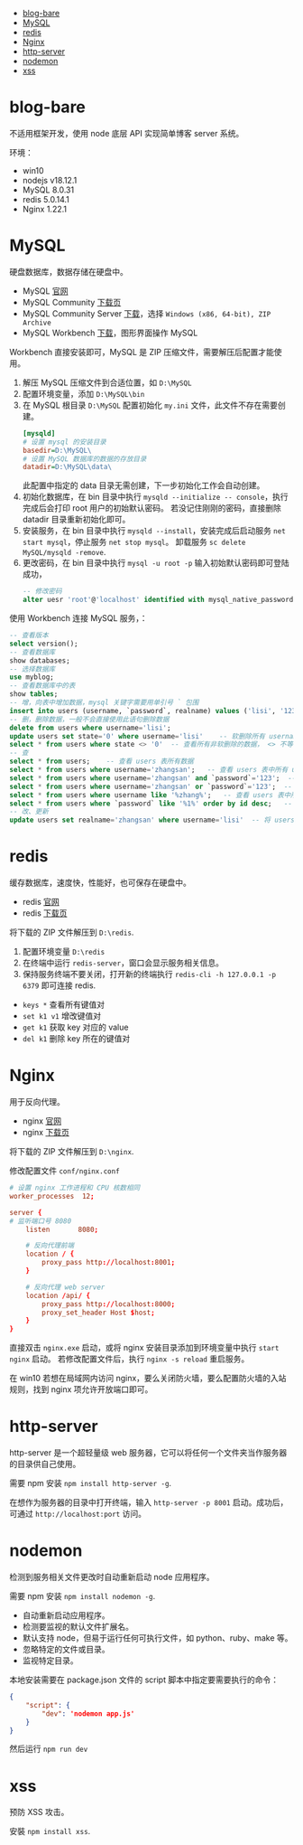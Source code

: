 - [blog-bare](#blog-bare)
- [MySQL](#mysql)
- [redis](#redis)
- [Nginx](#nginx)
- [http-server](#http-server)
- [nodemon](#nodemon)
- [xss](#xss)

# blog-bare
不适用框架开发，使用 node 底层 API 实现简单博客 server 系统。

环境：
- win10
- nodejs v18.12.1
- MySQL 8.0.31
- redis 5.0.14.1
- Nginx 1.22.1

# MySQL
硬盘数据库，数据存储在硬盘中。
- MySQL [官网](https://www.mysql.com/)
- MySQL Community [下载页](https://dev.mysql.com/downloads/)
- MySQL Community Server [下载](https://dev.mysql.com/downloads/mysql/)，选择 `Windows (x86, 64-bit), ZIP Archive`
- MySQL Workbench [下载](https://dev.mysql.com/downloads/workbench/)，图形界面操作 MySQL

Workbench 直接安装即可，MySQL 是 ZIP 压缩文件，需要解压后配置才能使用。
1. 解压 MySQL 压缩文件到合适位置，如 `D:\MySQL`
2. 配置环境变量，添加 `D:\MySQL\bin`
3. 在 MySQL 根目录 `D:\MySQL` 配置初始化 `my.ini` 文件，此文件不存在需要创建。
    ```ini
    [mysqld]
    # 设置 mysql 的安装目录
    basedir=D:\MySQL\
    # 设置 MySQL 数据库的数据的存放目录
    datadir=D:\MySQL\data\
    ```
    此配置中指定的 data 目录无需创建，下一步初始化工作会自动创建。
4. 初始化数据库，在 bin 目录中执行 `mysqld --initialize -- console`，执行完成后会打印 root 用户的初始默认密码。
    若没记住刚刚的密码，直接删除 datadir 目录重新初始化即可。
5. 安装服务，在 bin 目录中执行 `mysqld --install`，安装完成后启动服务 `net start mysql`，停止服务 `net stop mysql`。
    卸载服务 `sc delete MySQL/mysqld -remove`.
6. 更改密码，在 bin 目录中执行 `mysql -u root -p` 输入初始默认密码即可登陆成功，
    ```sql
    -- 修改密码
    alter uesr 'root'@'localhost' identified with mysql_native_password by '新密码';
    ```

使用 Workbench 连接 MySQL 服务，：
```sql
-- 查看版本
select version();
-- 查看数据库
show databases;
-- 选择数据库
use myblog;
-- 查看数据库中的表
show tables;
-- 增，向表中增加数据，mysql 关键字需要用单引号 ` 包围
insert into users (username, `password`, realname) values ('lisi', '123', '李四');
-- 删，删除数据，一般不会直接使用此语句删除数据
delete from users where username='lisi';
update users set state='0' where username='lisi'    -- 软删除所有 username='lisi'，通过设置 state 项而非直接删除
select * from users where state <> '0'  -- 查看所有非软删除的数据， <> 不等于
-- 查
select * from users;    -- 查看 users 表所有数据
select * from users where username='zhangsan';   -- 查看 users 表中所有 username='zhangsan' 的数据
select * from users where username='zhangsan' and `password`='123';  -- 查看 users 表中所有用户名和密码为 'zhangsan' 和 '123' 的数据
select * from users where username='zhangsan' or `password`='123';  -- 查看 users 表中所有用户名为 'zhangsan' 或密码为 '123' 的数据
select * from users where username like '%zhang%';   -- 查看 users 表中所有用户名中匹配 zhang 的数据
select * from users where `password` like '%1%' order by id desc;   -- 查看 users 表中所有密码中包含 1 的数据，并以倒序的方式排列
-- 改、更新
update users set realname='zhangsan' where username='lisi'  -- 将 users 表中所有 username='lisi' 的项中 realname 改为 zhangsan
```

# redis
缓存数据库，速度快，性能好，也可保存在硬盘中。
- redis [官网](https://redis.io/)
- redis [下载页](https://redis.io/download/)

将下载的 ZIP 文件解压到 `D:\redis`.
1. 配置环境变量 `D:\redis`
2. 在终端中运行 `redis-server`，窗口会显示服务相关信息。
3. 保持服务终端不要关闭，打开新的终端执行 `redis-cli -h 127.0.0.1 -p 6379` 即可连接 redis.

- `keys *` 查看所有键值对
- `set k1 v1` 增改键值对
- `get k1` 获取 key 对应的 value
- `del k1` 删除 key 所在的键值对

# Nginx
用于反向代理。
- nginx [官网](http://nginx.org/)
- nginx [下载页](http://nginx.org/en/download.html)

将下载的 ZIP 文件解压到 `D:\nginx`.

修改配置文件 `conf/nginx.conf`
```conf
# 设置 nginx 工作进程和 CPU 核数相同
worker_processes  12;

server {
# 监听端口号 8080
    listen       8080;

    # 反向代理前端
    location / {
        proxy_pass http://localhost:8001;
    }

    # 反向代理 web server
    location /api/ {
        proxy_pass http://localhost:8000;
        proxy_set_header Host $host;
    }
}
```

直接双击 `nginx.exe` 启动，或将 nginx 安装目录添加到环境变量中执行 `start nginx` 启动。
若修改配置文件后，执行 `nginx -s reload` 重启服务。

在 win10 若想在局域网内访问 nginx，要么关闭防火墙，要么配置防火墙的入站规则，找到 nginx 项允许开放端口即可。

# http-server
http-server 是一个超轻量级 web 服务器，它可以将任何一个文件夹当作服务器的目录供自己使用。

需要 npm 安装 `npm install http-server -g`.

在想作为服务器的目录中打开终端，输入 `http-server -p 8001` 启动。成功后，可通过 `http://localhost:port` 访问。

# nodemon
检测到服务相关文件更改时自动重新启动 node 应用程序。

需要 npm 安装 `npm install nodemon -g`.

- 自动重新启动应用程序。
- 检测要监视的默认文件扩展名。
- 默认支持 node，但易于运行任何可执行文件，如 python、ruby、make 等。
- 忽略特定的文件或目录。
- 监视特定目录。

本地安装需要在 package.json 文件的 script 脚本中指定要需要执行的命令：
```json
{
    "script": {
        "dev": 'nodemon app.js'
    }
}
```
然后运行 `npm run dev`

# xss
预防 XSS 攻击。

安裝 `npm install xss`.